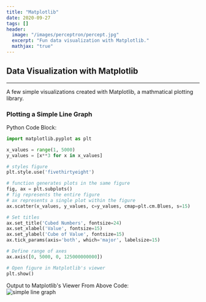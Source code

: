 ```yaml
---
title: "Matplotlib"
date: 2020-09-27
tags: []
header:
  image: "/images/perceptron/percept.jpg"
  excerpt: "Fun data visualization with Matplotlib."
  mathjax: "true"
---
```

## Data Visualization with Matplotlib
_____

A few simple visualizations created with Matplotlib, a mathmatical plotting library.

### Plotting a Simple Line Graph

Python Code Block:

```python
import matplotlib.pyplot as plt

x_values = range(1, 5000)
y_values = [x**3 for x in x_values]

# styles figure
plt.style.use('fivethirtyeight')

# function generates plots in the same figure
fig, ax = plt.subplots()
# fig represents the entire figure
# ax represents a single plot within the figure
ax.scatter(x_values, y_values, c=y_values, cmap=plt.cm.Blues, s=15)

# Set titles
ax.set_title('Cubed Numbers', fontsize=24)
ax.set_xlabel('Value', fontsize=15)
ax.set_ylabel('Cube of Value', fontsize=15)
ax.tick_params(axis='both', which='major', labelsize=15)

# Define range of axes
ax.axis([0, 5000, 0, 125000000000])

# Open figure in Matplotlib's viewer
plt.show()
```

Output to Matplotlib's Viewer From Above Code:
<br/>
<img src="{{ site.url }}{{ site.baseurl }}/images/2020-09-27-matplotlib/cubes.png" alt="simple line graph">


